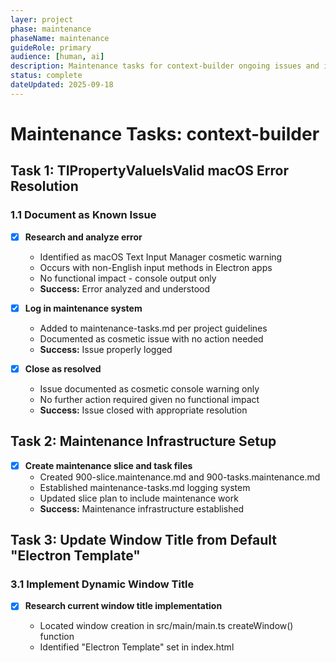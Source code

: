 ```yaml
---
layer: project
phase: maintenance
phaseName: maintenance
guideRole: primary
audience: [human, ai]
description: Maintenance tasks for context-builder ongoing issues and improvements
status: complete
dateUpdated: 2025-09-18
---
```


# Maintenance Tasks: context-builder

## Task 1: TIPropertyValueIsValid macOS Error Resolution

### 1.1 Document as Known Issue

- [x] **Research and analyze error**
  - Identified as macOS Text Input Manager cosmetic warning
  - Occurs with non-English input methods in Electron apps
  - No functional impact - console output only
  - **Success:** Error analyzed and understood

- [x] **Log in maintenance system**
  - Added to maintenance-tasks.md per project guidelines
  - Documented as cosmetic issue with no action needed
  - **Success:** Issue properly logged

- [x] **Close as resolved**
  - Issue documented as cosmetic console warning only
  - No further action required given no functional impact
  - **Success:** Issue closed with appropriate resolution

## Task 2: Maintenance Infrastructure Setup

- [x] **Create maintenance slice and task files**
  - Created 900-slice.maintenance.md and 900-tasks.maintenance.md
  - Established maintenance-tasks.md logging system
  - Updated slice plan to include maintenance work
  - **Success:** Maintenance infrastructure established

## Task 3: Update Window Title from Default "Electron Template"

### 3.1 Implement Dynamic Window Title

- [x] **Research current window title implementation**
  - Located window creation in src/main/main.ts createWindow() function
  - Identified "Electron Template" set in index.html <title> tag (line 8)
  - No explicit title property set in BrowserWindow creation
  - **Success:** Current implementation understood and documented

- [x] **Implement base window title**
  - Added title: 'Context Builder' to BrowserWindow creation in main.ts
  - Updated index.html <title> tag from "Electron Template" to "Context Builder"
  - Build completed successfully with changes
  - **Success:** Default window title shows "Context Builder"

- [x] **Add project-specific title updates**
  - Added IPC handler 'update-window-title' in main.ts with mainWindow reference
  - Added updateWindowTitle to preload.ts electronAPI interface
  - Updated ContextBuilderApp.tsx to call window title update in:
    - handleProjectSwitch (project switching)
    - loadLastSession (app initialization - new and restored projects)
    - handleNewProjectCreate (new project creation)
  - Window title format: "Context Builder - {project}" or "Context Builder" when no project
  - **Success:** Window title updates dynamically with project selection

### 3.2 Testing and Verification

- [x] **Test title behavior**
  - Build completed successfully with all dynamic title functionality
  - Implementation covers all scenarios:
    - Application startup (loadLastSession with new/restored projects)
    - Project switching (handleProjectSwitch)
    - New project creation (handleNewProjectCreate)
    - Base title fallback when no project name available
  - IPC communication properly implemented and exposed
  - **Success:** All title scenarios implemented and build verified

## Task 4: Add Custom Instruction to Available Sections

### 4.1 Research Current Implementation

- [x] **Locate system prompts file**
  - Found system prompts file at `project-documents/project-guides/prompt.ai-project.system.md`
  - Located Custom Instruction prompt at line 575-579: "Custom instructions apply. See Additional Context for instruction prompt."
  - **Success:** Custom Instruction prompt located and understood

- [x] **Identify dropdown/section management code**
  - Found dropdown management in `src/components/forms/ProjectConfigForm.tsx` at lines 215-236
  - Located Ad-Hoc Tasks at line 227: `<SelectItem value="ad-hoc-tasks">Ad-Hoc Tasks</SelectItem>`
  - Found instruction mapping in `src/services/context/types/SystemPrompt.ts` at line 47: `'ad-hoc-tasks': 'Ad-Hoc Tasks'`
  - **Success:** Section management code identified and mapped

### 4.2 Implementation

- [ ] **Add Custom Instruction to section list**
  - Add Custom Instruction option to the same subsection as Ad-Hoc Tasks
  - Ensure proper categorization and ordering
  - Follow existing naming conventions and structure
  - **Success:** Custom Instruction appears in dropdown with Ad-Hoc Tasks

- [ ] **Wire up Custom Instruction functionality**
  - Connect Custom Instruction selection to appropriate prompt handling
  - Ensure system prompt is properly loaded and applied
  - Test section switching and prompt application
  - **Success:** Custom Instruction section functions correctly

### 4.3 Testing and Verification

- [ ] **Test Custom Instruction selection**
  - Verify Custom Instruction appears in correct subsection
  - Test prompt loading and application
  - Verify no conflicts with existing sections
  - **Success:** Custom Instruction works as expected

## Task 5: Add Monorepo Mode Settings

### 5.1 Settings Infrastructure

- [ ] **Create settings/advanced section**
  - Add advanced settings UI section if not exists
  - Design appropriate layout for advanced options
  - Ensure proper navigation to advanced settings
  - **Success:** Advanced settings section accessible

- [ ] **Add monorepo mode toggle**
  - Add "Enable Monorepo Mode" checkbox option (default: false)
  - Implement setting persistence (localStorage/config file)
  - Add appropriate help text/tooltip explaining the feature
  - **Success:** Monorepo mode setting available and persistent

### 5.2 UI Conditional Display

- [ ] **Hide monorepo controls when disabled**
  - Identify all monorepo-specific UI elements
  - Add conditional rendering based on monorepo mode setting
  - Ensure clean UI when monorepo mode disabled
  - **Success:** Monorepo UI elements only show when enabled

### 5.3 Prompt System Integration

- [ ] **Audit monorepo-specific prompt segments**
  - Identify all prompts that contain monorepo-specific content
  - Map which segments should be conditional
  - Document current monorepo prompt dependencies
  - **Success:** All monorepo prompt segments identified

- [ ] **Implement conditional prompt segments**
  - Modify prompt generation to check monorepo mode setting
  - Remove/include monorepo segments based on setting
  - Ensure prompts remain coherent in both modes
  - **Success:** Prompts adapt correctly to monorepo mode setting

### 5.4 Testing and Verification

- [ ] **Test monorepo mode toggle**
  - Test enabling/disabling monorepo mode
  - Verify UI elements show/hide correctly
  - Test prompt generation in both modes
  - Verify setting persistence across sessions
  - **Success:** Monorepo mode functions correctly in all scenarios

## Notes

**Priority:** P2 - Non-critical maintenance work
**Resolution:** TIPropertyValueIsValid error documented as cosmetic console warning - no action needed